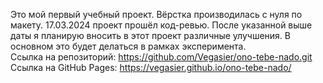 Это мой первый учебный проект.
Вёрстка производилась с нуля по макету.
17.03.2024 проект прошёл код-ревью.
После указанной выше даты я планирую вносить в этот проект различные улучшения. В основном это будет делаться в рамках эксперимента.  
Ссылка на репозиторий:
https://github.com/Vegasier/ono-tebe-nado.git  
Ссылка на GitHub Pages:
https://vegasier.github.io/ono-tebe-nado/
